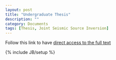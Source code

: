 ```yaml
---
layout: post
title: "Undergraduate Thesis"
description: ""
category: Documents
tags: [Thesis, Joint Seismic Source Inversion]
---
```


Follow this link to have [direct access to the full text](http://132.248.9.195/ptd2013/abril/305148315/Index.html)

{% include JB/setup %}
